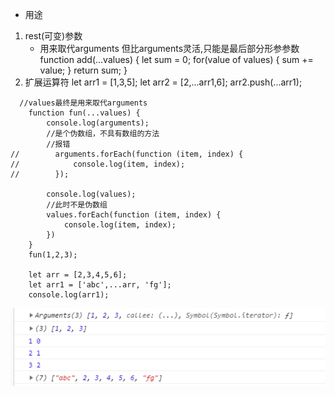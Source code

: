 * 用途
1. rest(可变)参数
    * 用来取代arguments 但比arguments灵活,只能是最后部分形参参数
    function add(...values) {
    let sum = 0;
    for(value of values) {
      sum += value;
    }
    return sum;
    }
2. 扩展运算符
    let arr1 = [1,3,5];
    let arr2 = [2,...arr1,6];
    arr2.push(...arr1);



```
  //values最终是用来取代arguments
    function fun(...values) {
        console.log(arguments);
        //是个伪数组，不具有数组的方法
        //报错
//        arguments.forEach(function (item, index) {
//            console.log(item, index);
//        });

        console.log(values);
        //此时不是伪数组
        values.forEach(function (item, index) {
            console.log(item, index);
        })
    }
    fun(1,2,3);

    let arr = [2,3,4,5,6];
    let arr1 = ['abc',...arr, 'fg'];
    console.log(arr1);
```

![](picc/三点.png)




















